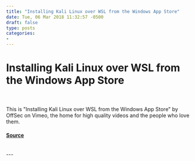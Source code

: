 ```yaml
---
title: "Installing Kali Linux over WSL from the Windows App Store"
date: Tue, 06 Mar 2018 11:32:57 -0500
draft: false
type: posts
categories: 
- 
---
```

# Installing Kali Linux over WSL from the Windows App Store

<br/>

<br/>
This is "Installing Kali Linux over WSL from the Windows App Store" by OffSec on Vimeo, the home for high quality videos and the people who love them.

#### [Source](https://vimeo.com/258822932)

<br/>
---
